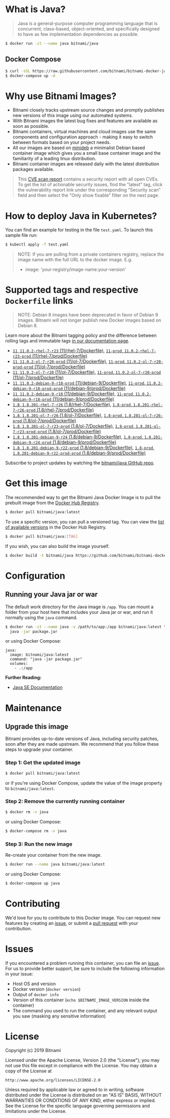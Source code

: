 # What is Java?

> Java is a general-purpose computer programming language that is concurrent, class-based, object-oriented, and specifically designed to have as few implementation dependencies as possible.

```bash
$ docker run -it --name java bitnami/java
```

## Docker Compose

```bash
$ curl -sSL https://raw.githubusercontent.com/bitnami/bitnami-docker-java/master/docker-compose.yml > docker-compose.yml
$ docker-compose up -d
```

# Why use Bitnami Images?

* Bitnami closely tracks upstream source changes and promptly publishes new versions of this image using our automated systems.
* With Bitnami images the latest bug fixes and features are available as soon as possible.
* Bitnami containers, virtual machines and cloud images use the same components and configuration approach - making it easy to switch between formats based on your project needs.
* All our images are based on [minideb](https://github.com/bitnami/minideb) a minimalist Debian based container image which gives you a small base container image and the familiarity of a leading linux distribution.
* Bitnami container images are released daily with the latest distribution packages available.


> This [CVE scan report](https://quay.io/repository/bitnami/java?tab=tags) contains a security report with all open CVEs. To get the list of actionable security issues, find the "latest" tag, click the vulnerability report link under the corresponding "Security scan" field and then select the "Only show fixable" filter on the next page.

# How to deploy Java in Kubernetes?

You can find an example for testing in the file `test.yaml`. To launch this sample file run:

```bash
$ kubectl apply -f test.yaml
```

> NOTE: If you are pulling from a private containers registry, replace the image name with the full URL to the docker image. E.g.
>
> - image: 'your-registry/image-name:your-version'

# Supported tags and respective `Dockerfile` links

> NOTE: Debian 8 images have been deprecated in favor of Debian 9 images. Bitnami will not longer publish new Docker images based on Debian 8.

Learn more about the Bitnami tagging policy and the difference between rolling tags and immutable tags [in our documentation page](https://docs.bitnami.com/containers/how-to/understand-rolling-tags-containers/).


- [`11`, `11.0.2-rhel-7-r23` (11/rhel-7/Dockerfile)](https://github.com/bitnami/bitnami-docker-java/blob/11.0.2-rhel-7-r23/11/rhel-7/Dockerfile), [`11-prod`, `11.0.2-rhel-7-r23-prod` (11/rhel-7/prod/Dockerfile)](https://github.com/bitnami/bitnami-docker-java/blob/11.0.2-rhel-7-r23/11/rhel-7/prod/Dockerfile)
- [`11`, `11.0.2-ol-7-r20-prod` (11/ol-7/Dockerfile)](https://github.com/bitnami/bitnami-docker-java/blob/11.0.2-ol-7-r20-prod/11/ol-7/Dockerfile), [`11-prod`, `11.0.2-ol-7-r20-prod-prod` (11/ol-7/prod/Dockerfile)](https://github.com/bitnami/bitnami-docker-java/blob/11.0.2-ol-7-r20-prod/11/ol-7/prod/Dockerfile)
- [`11`, `11.0.2-ol-7-r20` (11/ol-7/Dockerfile)](https://github.com/bitnami/bitnami-docker-java/blob/11.0.2-ol-7-r20/11/ol-7/Dockerfile), [`11-prod`, `11.0.2-ol-7-r20-prod` (11/ol-7/prod/Dockerfile)](https://github.com/bitnami/bitnami-docker-java/blob/11.0.2-ol-7-r20/11/ol-7/prod/Dockerfile)
- [`11`, `11.0.2-debian-9-r18-prod` (11/debian-9/Dockerfile)](https://github.com/bitnami/bitnami-docker-java/blob/11.0.2-debian-9-r18-prod/11/debian-9/Dockerfile), [`11-prod`, `11.0.2-debian-9-r18-prod-prod` (11/debian-9/prod/Dockerfile)](https://github.com/bitnami/bitnami-docker-java/blob/11.0.2-debian-9-r18-prod/11/debian-9/prod/Dockerfile)
- [`11`, `11.0.2-debian-9-r18` (11/debian-9/Dockerfile)](https://github.com/bitnami/bitnami-docker-java/blob/11.0.2-debian-9-r18/11/debian-9/Dockerfile), [`11-prod`, `11.0.2-debian-9-r18-prod` (11/debian-9/prod/Dockerfile)](https://github.com/bitnami/bitnami-docker-java/blob/11.0.2-debian-9-r18/11/debian-9/prod/Dockerfile)
- [`1.8`, `1.8.201-rhel-7-r26` (1.8/rhel-7/Dockerfile)](https://github.com/bitnami/bitnami-docker-java/blob/1.8.201-rhel-7-r26/1.8/rhel-7/Dockerfile), [`1.8-prod`, `1.8.201-rhel-7-r26-prod` (1.8/rhel-7/prod/Dockerfile)](https://github.com/bitnami/bitnami-docker-java/blob/1.8.201-rhel-7-r26/1.8/rhel-7/prod/Dockerfile)
- [`1.8`, `1.8.201-ol-7-r26` (1.8/ol-7/Dockerfile)](https://github.com/bitnami/bitnami-docker-java/blob/1.8.201-ol-7-r26/1.8/ol-7/Dockerfile), [`1.8-prod`, `1.8.201-ol-7-r26-prod` (1.8/ol-7/prod/Dockerfile)](https://github.com/bitnami/bitnami-docker-java/blob/1.8.201-ol-7-r26/1.8/ol-7/prod/Dockerfile)
- [`1.8`, `1.8.201-ol-7-r23-prod` (1.8/ol-7/Dockerfile)](https://github.com/bitnami/bitnami-docker-java/blob/1.8.201-ol-7-r23-prod/1.8/ol-7/Dockerfile), [`1.8-prod`, `1.8.201-ol-7-r23-prod-prod` (1.8/ol-7/prod/Dockerfile)](https://github.com/bitnami/bitnami-docker-java/blob/1.8.201-ol-7-r23-prod/1.8/ol-7/prod/Dockerfile)
- [`1.8`, `1.8.201-debian-9-r24` (1.8/debian-9/Dockerfile)](https://github.com/bitnami/bitnami-docker-java/blob/1.8.201-debian-9-r24/1.8/debian-9/Dockerfile), [`1.8-prod`, `1.8.201-debian-9-r24-prod` (1.8/debian-9/prod/Dockerfile)](https://github.com/bitnami/bitnami-docker-java/blob/1.8.201-debian-9-r24/1.8/debian-9/prod/Dockerfile)
- [`1.8`, `1.8.201-debian-9-r22-prod` (1.8/debian-9/Dockerfile)](https://github.com/bitnami/bitnami-docker-java/blob/1.8.201-debian-9-r22-prod/1.8/debian-9/Dockerfile), [`1.8-prod`, `1.8.201-debian-9-r22-prod-prod` (1.8/debian-9/prod/Dockerfile)](https://github.com/bitnami/bitnami-docker-java/blob/1.8.201-debian-9-r22-prod/1.8/debian-9/prod/Dockerfile)

Subscribe to project updates by watching the [bitnami/java GitHub repo](https://github.com/bitnami/bitnami-docker-java).

# Get this image

The recommended way to get the Bitnami Java Docker Image is to pull the prebuilt image from the [Docker Hub Registry](https://hub.docker.com/r/bitnami/java).

```bash
$ docker pull bitnami/java:latest
```

To use a specific version, you can pull a versioned tag. You can view the [list of available versions](https://hub.docker.com/r/bitnami/java/tags/) in the Docker Hub Registry.

```bash
$ docker pull bitnami/java:[TAG]
```

If you wish, you can also build the image yourself.

```bash
$ docker build -t bitnami/java https://github.com/bitnami/bitnami-docker-java.git
```

# Configuration

## Running your Java jar or war

The default work directory for the Java image is `/app`. You can mount a folder from your host here that includes your Java jar or war, and run it normally using the `java` command.

```bash
$ docker run -it --name java -v /path/to/app:/app bitnami/java:latest \
  java -jar package.jar
```

or using Docker Compose:

```
java:
  image: bitnami/java:latest
  command: "java -jar package.jar"
  volumes:
    - .:/app
```

**Further Reading:**

  - [Java SE Documentation](https://docs.oracle.com/javase/8/docs/api/)

# Maintenance

## Upgrade this image

Bitnami provides up-to-date versions of Java, including security patches, soon after they are made upstream. We recommend that you follow these steps to upgrade your container.

### Step 1: Get the updated image

```bash
$ docker pull bitnami/java:latest
```

or if you're using Docker Compose, update the value of the image property to `bitnami/java:latest`.

### Step 2: Remove the currently running container

```bash
$ docker rm -v java
```

or using Docker Compose:

```bash
$ docker-compose rm -v java
```

### Step 3: Run the new image

Re-create your container from the new image.

```bash
$ docker run --name java bitnami/java:latest
```

or using Docker Compose:

```bash
$ docker-compose up java
```

# Contributing

We'd love for you to contribute to this Docker image. You can request new features by creating an [issue](https://github.com/bitnami/bitnami-docker-java/issues), or submit a [pull request](https://github.com/bitnami/bitnami-docker-java/pulls) with your contribution.

# Issues

If you encountered a problem running this container, you can file an [issue](https://github.com/bitnami/bitnami-docker-java/issues). For us to provide better support, be sure to include the following information in your issue:

- Host OS and version
- Docker version (`docker version`)
- Output of `docker info`
- Version of this container (`echo $BITNAMI_IMAGE_VERSION` inside the container)
- The command you used to run the container, and any relevant output you saw (masking any sensitive
information)

# License

Copyright (c) 2019 Bitnami

Licensed under the Apache License, Version 2.0 (the "License");
you may not use this file except in compliance with the License.
You may obtain a copy of the License at

    http://www.apache.org/licenses/LICENSE-2.0

Unless required by applicable law or agreed to in writing, software
distributed under the License is distributed on an "AS IS" BASIS,
WITHOUT WARRANTIES OR CONDITIONS OF ANY KIND, either express or implied.
See the License for the specific language governing permissions and
limitations under the License.
